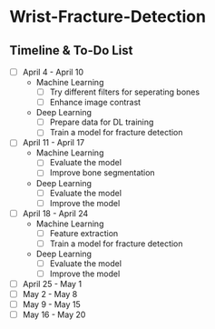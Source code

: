 # Wrist-Fracture-Detection

## Timeline & To-Do List

- [ ] April 4 - April 10
    - Machine Learning
        - [ ] Try different filters for seperating bones
        - [ ] Enhance image contrast
    - Deep Learning
        - [ ] Prepare data for DL training
        - [ ] Train a model for fracture detection
- [ ] April 11 - April 17
    - Machine Learning
        - [ ] Evaluate the model
        - [ ] Improve bone segmentation
    - Deep Learning
        - [ ] Evaluate the model
        - [ ] Improve the model
- [ ] April 18 - April 24
    - Machine Learning
        - [ ] Feature extraction
        - [ ] Train a model for fracture detection
    - Deep Learning
        - [ ] Evaluate the model
        - [ ] Improve the model
- [ ] April 25 - May 1
- [ ] May 2 - May 8
- [ ] May 9 - May 15
- [ ] May 16 - May 20